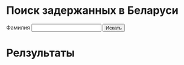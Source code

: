 <script src="https://code.jquery.com/jquery-3.2.1.min.js"></script>
<script src="js/demo.js"></script>
<style>
.record {
    alignment: left;
}
</style>
# Поиск задержанных в Беларуси
 
<form id="target">
  <label>Фамилия</label>
  <input id="surname" type="text">
  <button id="search_submit" type="button">Искать</button>
</form>

# Релзультаты
<div id="result"></div>